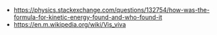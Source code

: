 - https://physics.stackexchange.com/questions/132754/how-was-the-formula-for-kinetic-energy-found-and-who-found-it
- https://en.m.wikipedia.org/wiki/Vis_viva